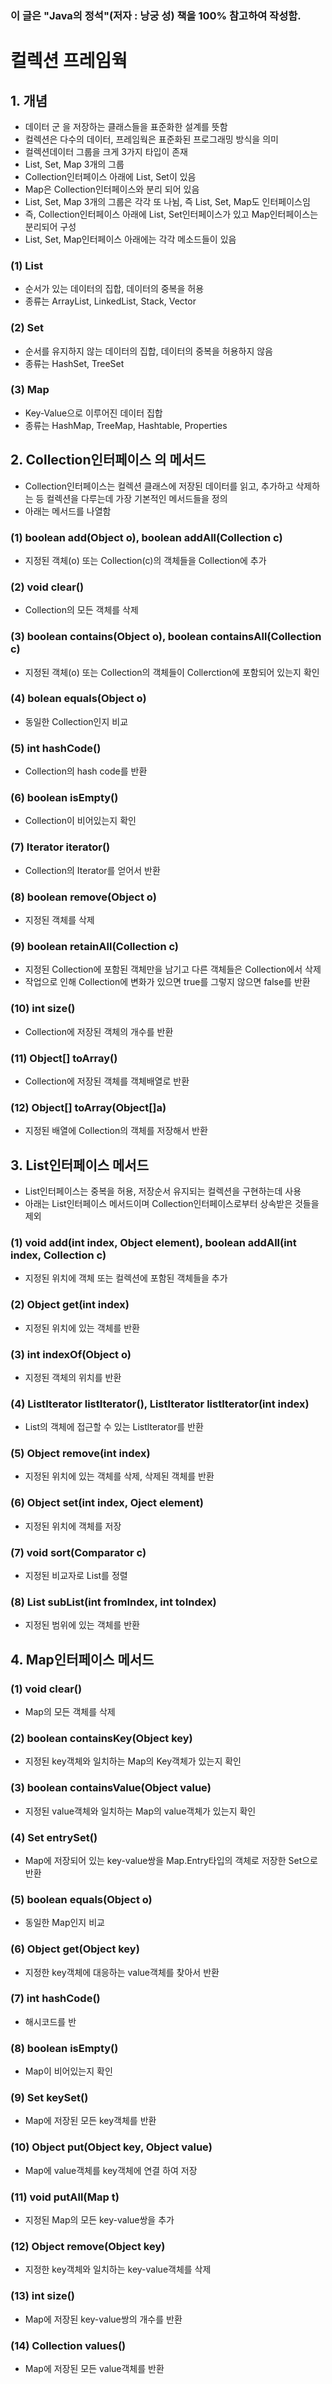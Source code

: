 ### 이 글은 "Java의 정석"(저자 : 낭궁 성) 책을 100% 참고하여 작성함.
# 컬렉션 프레임웍
## 1. 개념
* 데이터 군 을 저장하는 클래스들을 표준화한 설계를 뜻함
* 컬렉션은 다수의 데이터, 프레임웍은 표준화된 프로그래밍 방식을 의미
* 컬렉션데이터 그룹을 크게 3가지 타입이 존재
* List, Set, Map 3개의 그룹
* Collection인터페이스 아래에 List, Set이 있음
* Map은 Collection인터페이스와 분리 되어 있음
* List, Set, Map 3개의 그룹은 각각 또 나뉨, 즉 List, Set, Map도 인터페이스임
* 즉, Collection인터페이스 아래에 List, Set인터페이스가 있고 Map인터페이스는 분리되어 구성
* List, Set, Map인터페이스 아래에는 각각 메소드들이 있음

### (1) List
* 순서가 있는 데이터의 집합, 데이터의 중복을 허용
* 종류는 ArrayList, LinkedList, Stack, Vector 

### (2) Set
* 순서를 유지하지 않는 데이터의 집합, 데이터의 중복을 허용하지 않음
* 종류는 HashSet, TreeSet

### (3) Map
* Key-Value으로 이루어진 데이터 집합
* 종류는 HashMap, TreeMap, Hashtable, Properties

## 2. Collection인터페이스 의 메서드
* Collection인터페이스는 컬렉션 클래스에 저장된 데이터를 읽고, 추가하고 삭제하는 등 컬렉션을 다루는데 가장 기본적인 메서드들을 정의
* 아래는 메서드를 나열함

### (1) boolean add(Object o), boolean addAll(Collection c)
* 지정된 객체(o) 또는 Collection(c)의 객체들을 Collection에 추가

### (2) void clear()
* Collection의 모든 객체를 삭제

### (3) boolean contains(Object o), boolean containsAll(Collection c)
* 지정된 객체(o) 또는 Collection의 객체들이 Collerction에 포함되어 있는지 확인

### (4) bolean equals(Object o)
* 동일한 Collection인지 비교

### (5) int hashCode()
* Collection의 hash code를 반환

### (6) boolean isEmpty()
* Collection이 비어있는지 확인

### (7) Iterator iterator()
* Collection의 Iterator를 얻어서 반환

### (8) boolean remove(Object o)
* 지정된 객체를 삭제

### (9) boolean retainAll(Collection c)
* 지정된 Collection에 포함된 객체만을 남기고 다른 객체들은 Collection에서 삭제
* 작업으로 인해 Collection에 변화가 있으면 true를 그렇지 않으면 false를 반환

### (10) int size()
* Collection에 저장된 객체의 개수를 반환

### (11) Object[] toArray()
* Collection에 저장된 객체를 객체배열로 반환

### (12) Object[] toArray(Object[]a)
* 지정된 배열에 Collection의 객체를 저장해서 반환

## 3. List인터페이스 메서드
*  List인터페이스는 중복을 허용, 저장순서 유지되는 컬렉션을 구현하는데 사용
* 아래는 List인터페이스 메서드이며 Collection인터페이스로부터 상속받은 것들을 제외

### (1) void add(int index, Object element), boolean addAll(int index, Collection c)
* 지정된 위치에 객체 또는 컬렉션에 포함된 객체들을 추가

### (2) Object get(int index)
* 지정된 위치에 있는 객체를 반환

### (3) int indexOf(Object o)
* 지정된 객체의 위치를 반환

### (4) Listlterator listlterator(), Listlterator listlterator(int index)
* List의 객체에 접근할 수 있는 Listlterator를 반환

### (5) Object remove(int index)
* 지정된 위치에 있는 객체를 삭제, 삭제된 객체를 반환

### (6) Object set(int index, Oject element)
* 지정된 위치에 객체를 저장

### (7) void sort(Comparator c)
* 지정된 비교자로 List를 정렬

### (8) List subList(int fromIndex, int toIndex)
* 지정된 범위에 있는 객체를 반환

## 4. Map인터페이스 메서드
### (1) void clear()
* Map의 모든 객체를 삭제

### (2) boolean containsKey(Object key)
* 지정된 key객체와 일치하는 Map의 Key객체가 있는지 확인

### (3) boolean containsValue(Object value)
* 지정된 value객체와 일치하는 Map의 value객체가 있는지 확인

### (4) Set entrySet()
* Map에 저장되어 있는 key-value쌍을 Map.Entry타입의 객체로 저장한 Set으로 반환

### (5) boolean equals(Object o)
* 동일한 Map인지 비교

### (6) Object get(Object key)
* 지정한 key객체에 대응하는 value객체를 찾아서 반환

### (7) int hashCode()
* 해시코드를 반

### (8) boolean isEmpty()
* Map이 비어있는지 확인

### (9) Set keySet()
* Map에 저장된 모든 key객체를 반환

### (10) Object put(Object key, Object value)
* Map에 value객체를 key객체에 연결 하여 저장

### (11) void putAll(Map t)
* 지정된 Map의 모든 key-value쌍을 추가

### (12) Object remove(Object key)
* 지정한 key객체와 일치하는 key-value객체를 삭제

### (13) int size()
* Map에 저장된 key-value쌍의 개수를 반환

### (14) Collection values()
* Map에 저장된 모든 value객체를 반환
